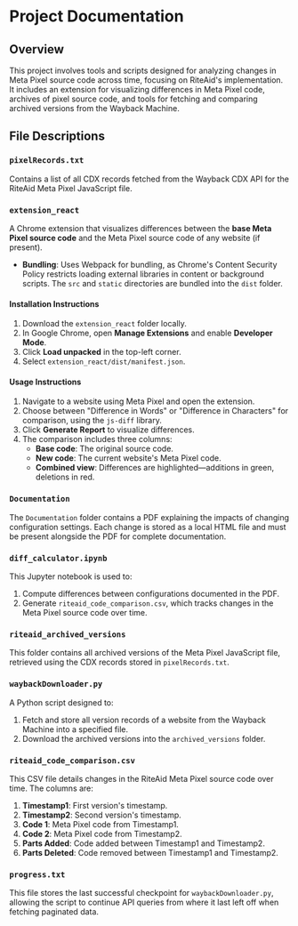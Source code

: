 # Project Documentation

## Overview

This project involves tools and scripts designed for analyzing changes in Meta Pixel source code across time, focusing on RiteAid's implementation. It includes an extension for visualizing differences in Meta Pixel code, archives of pixel source code, and tools for fetching and comparing archived versions from the Wayback Machine.

## File Descriptions

### `pixelRecords.txt`
Contains a list of all CDX records fetched from the Wayback CDX API for the RiteAid Meta Pixel JavaScript file.

### `extension_react`
A Chrome extension that visualizes differences between the **base Meta Pixel source code** and the Meta Pixel source code of any website (if present).

- **Bundling**: Uses Webpack for bundling, as Chrome's Content Security Policy restricts loading external libraries in content or background scripts. The `src` and `static` directories are bundled into the `dist` folder.
  
#### Installation Instructions
1. Download the `extension_react` folder locally.
2. In Google Chrome, open **Manage Extensions** and enable **Developer Mode**.
3. Click **Load unpacked** in the top-left corner.
4. Select `extension_react/dist/manifest.json`.

#### Usage Instructions
1. Navigate to a website using Meta Pixel and open the extension.
2. Choose between "Difference in Words" or "Difference in Characters" for comparison, using the `js-diff` library.
3. Click **Generate Report** to visualize differences.
4. The comparison includes three columns:
   - **Base code**: The original source code.
   - **New code**: The current website's Meta Pixel code.
   - **Combined view**: Differences are highlighted—additions in green, deletions in red.

### `Documentation`
The `Documentation` folder contains a PDF explaining the impacts of changing configuration settings. Each change is stored as a local HTML file and must be present alongside the PDF for complete documentation.

### `diff_calculator.ipynb`
This Jupyter notebook is used to:
1. Compute differences between configurations documented in the PDF.
2. Generate `riteaid_code_comparison.csv`, which tracks changes in the Meta Pixel source code over time.

### `riteaid_archived_versions`
This folder contains all archived versions of the Meta Pixel JavaScript file, retrieved using the CDX records stored in `pixelRecords.txt`.

### `waybackDownloader.py`
A Python script designed to:
1. Fetch and store all version records of a website from the Wayback Machine into a specified file.
2. Download the archived versions into the `archived_versions` folder.

### `riteaid_code_comparison.csv`
This CSV file details changes in the RiteAid Meta Pixel source code over time. The columns are:
1. **Timestamp1**: First version's timestamp.
2. **Timestamp2**: Second version's timestamp.
3. **Code 1**: Meta Pixel code from Timestamp1.
4. **Code 2**: Meta Pixel code from Timestamp2.
5. **Parts Added**: Code added between Timestamp1 and Timestamp2.
6. **Parts Deleted**: Code removed between Timestamp1 and Timestamp2.

### `progress.txt`
This file stores the last successful checkpoint for `waybackDownloader.py`, allowing the script to continue API queries from where it last left off when fetching paginated data.

